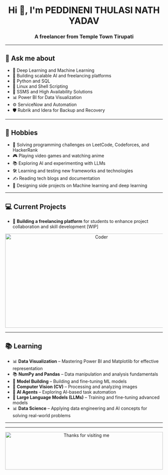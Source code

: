 <h1 align="center">Hi 👋, I'm PEDDINENI THULASI NATH YADAV</h1>
<h3 align="center">A freelancer from Temple Town Tirupati</h3>

---

## 💬 Ask me about
- 🧠 Deep Learning and Machine Learning  
- 🚀 Building scalable AI and freelancing platforms  
- 🐍 Python and SQL  
- 🐧 Linux and Shell Scripting  
- 💾 SSMS and High Availability Solutions  
- 📊 Power BI for Data Visualization  
- ⚙️ ServiceNow and Automation  
- 🛡️ Rubrik and Idera for Backup and Recovery  

---

## 📅 Hobbies
- 🧩 Solving programming challenges on LeetCode, Codeforces, and HackerRank  
- 🎮 Playing video games and watching anime  
- 📚 Exploring AI and experimenting with LLMs  
- 🛠️ Learning and testing new frameworks and technologies  
- ✍️ Reading tech blogs and documentation  
- 🎨 Designing side projects on Machine learning and deep learning  

---

## 💻 Current Projects
- 🎯 **Building a freelancing platform** for students to enhance project collaboration and skill development [WIP]  
<p align="center">
  <img src="https://github.com/raghavk16/raghavk16/blob/master/coderman.gif" alt="Coder" width="600" height="300" alt="Freelancing Project GIF"/>
</p>

---

## 📚 Learning 
- 📊 **Data Visualization** – Mastering Power BI and Matplotlib for effective representation  
- 📚 **NumPy and Pandas** – Data manipulation and analysis fundamentals  
- 🧠 **Model Building** – Building and fine-tuning ML models  
- 🤖 **Computer Vision (CV)** – Processing and analyzing images  
- 🤖 **AI Agents** – Exploring AI-based task automation  
- 🧠 **Large Language Models (LLMs)** – Training and fine-tuning advanced models  
- 📊 **Data Science** – Applying data engineering and AI concepts for solving real-world problems  

---

<!-- <div id = "some_issues">
  <p>It is a little list of problems you can face while implementing this kind of stuff</p>
  <ul id = "problem_list">
    <li>
      Github tends to cache anonymized URLs, so you should visit this link if you have problems with image caching.
      https://docs.github.com/es/github/authenticating-to-github/about-anonymized-image-urls
    </li>
    <li>
      When you wrap your HTML in SVG/foreignObject, maybe nothing shows up. You can solve this issue by visiting this link.
      https://stackoverflow.com/questions/13848039/svg-foreignobject-contents-do-not-display-unless-plain-text
    </li>
  </ul>
</div> -->

---

<p align="center">
  <img height="120" alt="Thanks for visiting me" width="100%" src="https://raw.githubusercontent.com/BrunnerLivio/brunnerlivio/master/images/marquee.svg" />
</p>
